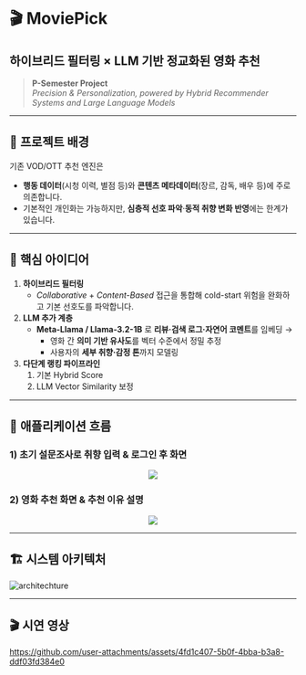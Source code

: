 # **🎬 MoviePick** 
## 하이브리드 필터링 × LLM 기반 정교화된 영화 추천
> **P-Semester Project**  
> _Precision & Personalization, powered by Hybrid Recommender Systems and Large Language Models_

---

## 📌 프로젝트 배경
기존 VOD/OTT 추천 엔진은  
- **행동 데이터**(시청 이력, 별점 등)와 **콘텐츠 메타데이터**(장르, 감독, 배우 등)에 주로 의존합니다.  
- 기본적인 개인화는 가능하지만, **심층적 선호 파악**·**동적 취향 변화 반영**에는 한계가 있습니다.  

---

## 🧠 핵심 아이디어
1. **하이브리드 필터링**  
   - _Collaborative_ + _Content-Based_ 접근을 통합해 cold-start 위험을 완화하고 기본 선호도를 파악합니다.  
2. **LLM 추가 계층**  
   - **Meta-Llama / Llama-3.2-1B** 로 **리뷰·검색 로그·자연어 코멘트**를 임베딩 →  
     - 영화 간 **의미 기반 유사도**를 벡터 수준에서 정밀 추정  
     - 사용자의 **세부 취향·감정 톤**까지 모델링  
3. **다단계 랭킹 파이프라인**  
   1) 기본 Hybrid Score  
   2) LLM Vector Similarity 보정  

---

## 📱 애플리케이션 흐름

### 1) 초기 설문조사로 취향 입력 & 로그인 후 화면

<div align="center">
  <img src="https://github.com/user-attachments/assets/fc4ae9ed-293a-4045-8584-749ff9b5e016">
</div>


### 2) 영화 추천 화면 & 추천 이유 설명 

<div align="center">
  <img src="https://github.com/user-attachments/assets/4ad0cb40-6cbc-48b2-9a90-700789580a42">
</div>

---


## 🏗️ 시스템 아키텍처

![architechture](https://github.com/user-attachments/assets/709a242f-d582-4174-8358-1e63ca67058d)

---

## 🎬 시연 영상

https://github.com/user-attachments/assets/4fd1c407-5b0f-4bba-b3a8-ddf03fd384e0

